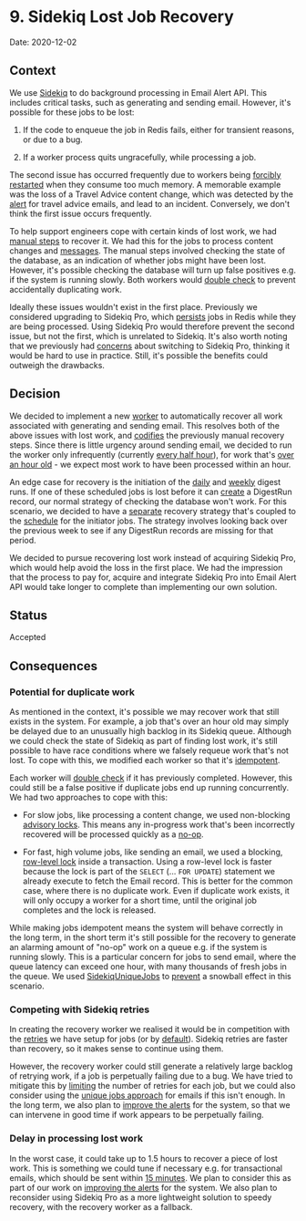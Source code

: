 # 9. Sidekiq Lost Job Recovery

Date: 2020-12-02

## Context

We use [Sidekiq](https://github.com/mperham/sidekiq) to do background processing in Email Alert API. This includes critical tasks, such as generating and sending email. However, it's possible for these jobs to be lost:

1. If the code to enqueue the job in Redis fails, either for transient reasons, or due to a bug.

2. If a worker process quits ungracefully, while processing a job.

The second issue has occurred frequently due to workers being [forcibly restarted][icinga-memory] when they consume too much memory. A memorable example was the loss of a Travel Advice content change, which was detected by the [alert][travel-advice-alert] for travel advice emails, and lead to an incident. Conversely, we don't think the first issue occurs frequently.

To help support engineers cope with certain kinds of lost work, we had [manual steps][old-recovery-steps] to recover it. We had this for the jobs to process content changes and [messages][old-recovery-steps-messages]. The manual steps involved checking the state of the database, as an indication of whether jobs might have been lost. However, it's possible checking the database will turn up false positives e.g. if the system is running slowly. Both workers would [double check][content-change-psuedo-idempotent] to prevent accidentally duplicating work.

Ideally these issues wouldn't exist in the first place. Previously we considered upgrading to Sidekiq Pro, which [persists][sidekiq-reliability] jobs in Redis while they are being processed. Using Sidekiq Pro would therefore prevent the second issue, but not the first, which is unrelated to Sidekiq. It's also worth noting that we previously had [concerns][sidekiq-pro-issue] about switching to Sidekiq Pro, thinking it would be hard to use in practice. Still, it's possible the benefits could outweigh the drawbacks.

[content-change-psuedo-idempotent]: https://github.com/alphagov/email-alert-api/commit/e4a8fedcaf2ce504f238ef53ee9fdf2e3319e30a#diff-ccd4e2b91347f03e81b4ccfae7983d17c508c7cce216a51596ccaf7093848a2cR6
[old-recovery-steps]: https://github.com/alphagov/govuk-developer-docs/blob/7feaedc9bd9f786662055bba45327ddc8b318525/source/manual/alerts/email-alert-api-unprocessed-content-changes.html.md
[old-recovery-steps-messages]: https://github.com/alphagov/govuk-developer-docs/blob/7feaedc9bd9f786662055bba45327ddc8b318525/source/manual/alerts/email-alert-api-unprocessed-messages.html.md
[sidekiq-reliability]: https://github.com/mperham/sidekiq/wiki/Reliability#using-super_fetch
[icinga-memory]: https://github.com/alphagov/govuk-puppet/blob/1258fc65da264191d01b4280cd4422f90085c371/modules/monitoring/files/usr/local/bin/event_handlers/govuk_app_high_memory.sh#L22
[travel-advice-alert]: https://github.com/alphagov/govuk-puppet/blob/be2e3733d9cad619d9cf57e19b190cd5d6116342/modules/govuk_jenkins/manifests/jobs/email_alert_check.pp
[sidekiq-pro-issue]: https://github.com/mperham/sidekiq/issues/4612

## Decision

We decided to implement a new [worker][recovery-worker] to automatically recover all work associated with generating and sending email. This resolves both of the above issues with lost work, and [codifies][old-recovery-steps] the previously manual recovery steps. Since there is little urgency around sending email, we decided to run the worker only infrequently (currently [every half hour][recovery-schedule]), for work that's [over an hour old][recovery-threshold] - we expect most work to have been processed within an hour.

An edge case for recovery is the initiation of the [daily][daily-init] and [weekly][weekly-init] digest runs. If one of these scheduled jobs is lost before it can [create][digest-run-create] a DigestRun record, our normal strategy of checking the database won't work. For this scenario, we decided to have a [separate][digest-init-recovery] recovery strategy that's coupled to the [schedule][digest-schedule] for the initiator jobs. The strategy involves looking back over the previous week to see if any DigestRun records are missing for that period.

We decided to pursue recovering lost work instead of acquiring Sidekiq Pro, which would help avoid the loss in the first place. We had the impression that the process to pay for, acquire and integrate Sidekiq Pro into Email Alert API would take longer to complete than implementing our own solution.

[recovery-worker]: https://github.com/alphagov/email-alert-api/blob/101f813d97c3838199e40643e681f1aca6adf67b/app/workers/recover_lost_jobs_worker.rb
[recovery-schedule]: https://github.com/alphagov/email-alert-api/blob/59c37a1571d1564d1c63fd913274c810b0742ee6/config/sidekiq.yml#L39
[recovery-threshold]: https://github.com/alphagov/email-alert-api/blob/ea21e7cfd4f6131e2db55e45b923dee3895b081a/app/workers/recover_lost_jobs_worker/unprocessed_check.rb#L13
[daily-init]: https://github.com/alphagov/email-alert-api/blob/bae78a3cb7e970d290d4a95613149c1d5d34e4f1/app/workers/daily_digest_initiator_worker.rb
[weekly-init]: https://github.com/alphagov/email-alert-api/blob/bae78a3cb7e970d290d4a95613149c1d5d34e4f1/app/workers/weekly_digest_initiator_worker.rb
[digest-init-recovery]: https://github.com/alphagov/email-alert-api/blob/bae78a3cb7e970d290d4a95613149c1d5d34e4f1/app/workers/recover_lost_jobs_worker/missing_digest_runs_check.rb
[digest-schedule]: https://github.com/alphagov/email-alert-api/blob/fe6ce7a61fa8ab6692786086c91d4d6017c9b2fa/config/sidekiq.yml#L17-L22
[digest-run-create]: https://github.com/alphagov/email-alert-api/blob/fe6ce7a61fa8ab6692786086c91d4d6017c9b2fa/app/services/digest_initiator_service.rb#L8

## Status

Accepted

## Consequences

### Potential for duplicate work

As mentioned in the context, it's possible we may recover work that still exists in the system. For example, a job that's over an hour old may simply be delayed due to an unusually high backlog in its Sidekiq queue. Although we could check the state of Sidekiq as part of finding lost work, it's still possible to have race conditions where we falsely requeue work that's not lost. To cope with this, we modified each worker so that it's [idempotent][wiki-idempotent].

Each worker will [double check][email-double-check] if it has previously completed. However, this could still be a false positive if duplicate jobs end up running concurrently. We had two approaches to cope with this:

- For slow jobs, like processing a content change, we used non-blocking [advisory locks][advisory-lock]. This means any in-progress work that's been incorrectly recovered will be processed quickly as a [no-op][advisory-timeout].

- For fast, high volume jobs, like sending an email, we used a blocking, [row-level lock][email-lock] inside a transaction. Using a row-level lock is faster because the lock is part of the `SELECT` (... `FOR UPDATE`) statement we already execute to fetch the Email record. This is better for the common case, where there is no duplicate work. Even if duplicate work exists, it will only occupy a worker for a short time, until the original job completes and the lock is released.


While making jobs idempotent means the system will behave correctly in the long term, in the short term it's still possible for the recovery to generate an alarming amount of "no-op" work on a queue e.g. if the system is running slowly. This is a particular concern for jobs to send email, where the queue latency can exceed one hour, with many thousands of fresh jobs in the queue. We used [SidekiqUniqueJobs][sidekiq-unique-jobs] to [prevent][email-unique-jobs] a snowball effect in this scenario.

[wiki-idempotent]: https://en.wikipedia.org/wiki/Idempotence
[email-double-check]: https://github.com/alphagov/email-alert-api/commit/09a1474f8e075fdd442ced4a3bb723542fb09fea#diff-7f6369872e4b9658537b003a9c0fc119ac5f05745be3f7dad991d488e1b37ff1R23
[email-lock]: https://github.com/alphagov/email-alert-api/blob/ea21e7cfd4f6131e2db55e45b923dee3895b081a/app/workers/send_email_worker.rb#L26
[advisory-lock]: https://github.com/alphagov/email-alert-api/blob/59c37a1571d1564d1c63fd913274c810b0742ee6/app/workers/process_content_change_worker.rb#L5
[sidekiq-unique-jobs]: https://github.com/mhenrixon/sidekiq-unique-jobs
[email-unique-jobs]: https://github.com/alphagov/email-alert-api/commit/ac08a4fdbcd691693dc9123e2902be451a4da69d
[advisory-timeout]: https://github.com/alphagov/email-alert-api/blob/fe6ce7a61fa8ab6692786086c91d4d6017c9b2fa/app/workers/application_worker.rb#L7

### Competing with Sidekiq retries

In creating the recovery worker we realised it would be in competition with the [retries][email-sidekiq-retry] we have setup for jobs (or by [default][default-sidekiq-retry]). Sidekiq retries are faster than recovery, so it makes sense to continue using them.

However, the recovery worker could still generate a relatively large backlog of retrying work, if a job is perpetually failing due to a bug. We have tried to mitigate this by [limiting][limited-retries] the number of retries for each job, but we could also consider using the [unique jobs approach][email-unique-jobs] for emails if this isn't enough. In the long term, we also plan to [improve the alerts][alert-adr] for the system, so that we can intervene in good time if work appears to be perpetually failing.

[email-sidekiq-retry]: https://github.com/alphagov/email-alert-api/blob/ea21e7cfd4f6131e2db55e45b923dee3895b081a/app/workers/send_email_worker.rb#L11
[default-sidekiq-retry]: https://github.com/mperham/sidekiq/wiki/Job-Lifecycle
[limited-retries]: https://github.com/alphagov/email-alert-api/pull/1495/commits/df501d3edb7185ce35ab5592489765ec3699dae5

### Delay in processing lost work

In the worst case, it could take up to 1.5 hours to recover a piece of lost work. This is something we could tune if necessary e.g. for transactional emails, which should be sent within [15 minutes][transactional-delay]. We plan to consider this as part of our work on [improving the alerts][alert-adr] for the system. We also plan to reconsider using Sidekiq Pro as a more lightweight solution to speedy recovery, with the recovery worker as a fallback.

[transactional-delay]: https://github.com/alphagov/email-alert-frontend/blob/de1caeea8098eccbb34d8768d7f2c95e455d901c/config/locales/subscriber_authentication.yml#L21
[alert-adr]: https://github.com/alphagov/email-alert-api/blob/master/docs/adr/adr-008-monitoring-and-alerting.md
